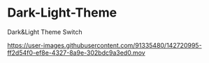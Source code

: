 # Dark-Light-Theme
Dark&amp;Light Theme Switch 

https://user-images.githubusercontent.com/91335480/142720995-ff2d54f0-ef8e-4327-8a9e-302bdc9a3ed0.mov

